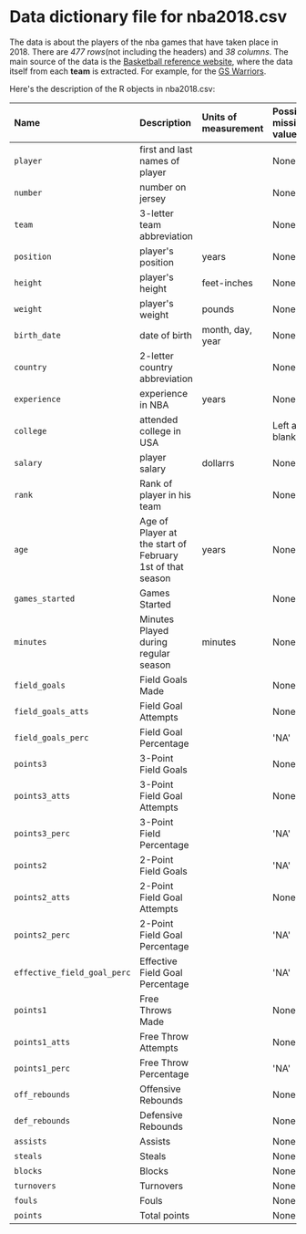 # Data dictionary file for nba2018.csv

The data is about the players of the nba games that have taken place in 2018. There are _477 rows_(not including the headers) and _38 columns_. The main source of the data is the [Basketball reference website](https://www.basketball-reference.com/), where the data itself from each **team** is extracted. For example, for the [GS Warriors](https://www.basketball-reference.com/teams/GSW/2018.html).

Here's the description of the R objects in nba2018.csv:

| Name| Description | Units of measurement | Possible missing values | 
|:-------------|:-------------|:-------------|:-------------| 
| `player`     | first and last names of player  |      | None  |
| `number`    | number on jersey  |    | None  |
| `team`   | 3-letter team abbreviation  |      | None  |
| `position`  | player's position | years     | None  |
| `height` | player's height |feet-inches     | None  |
| `weight`     | player's weight | pounds | None|
| `birth_date`     | date of birth | month, day, year| None|
| `country`    | 2-letter country abbreviation | |None|
| `experience`  | experience in NBA  | years | None|
| `college`   | attended college in USA  | | Left as blank |
| `salary`        | player salary | dollarrs | None|
| `rank` | Rank of player in his team | | None|
| `age`|Age of Player at the start of February 1st of that season |years|None |
| `games_started`    | Games Started || None|
| `minutes`    | Minutes Played during regular season | minutes| None|
| `field_goals`    | Field Goals Made | | None|
| `field_goals_atts`   | Field Goal Attempts  | | None|
| `field_goals_perc`        | Field Goal Percentage | | 'NA' |
| `points3` | 3-Point Field Goals | | None|
| `points3_atts`     | 3-Point Field Goal Attempts | | None
| `points3_perc`     | 3-Point Field Percentage | | 'NA' |
| `points2`    | 2-Point Field Goals | | 'NA'|
| `points2_atts`    | 2-Point Field Goal Attempts | | None |
| `points2_perc`    | 2-Point Field Goal Percentage | | 'NA'|
| `effective_field_goal_perc` | Effective Field Goal Percentage||'NA' |
| `points1`     | Free Throws Made ||None|
| `points1_atts`    | Free Throw Attempts || None |
| `points1_perc`    | Free Throw Percentage | | 'NA'|
| `off_rebounds`    | Offensive Rebounds || None|
| `def_rebounds`  | Defensive Rebounds | | None |
| `assists`     | Assists | | None|
| `steals`    | Steals | | None |
| `blocks`    | Blocks | | None|
| `turnovers`    | Turnovers || None|
| `fouls`    | Fouls | | None|
| `points`    | Total points || None|

